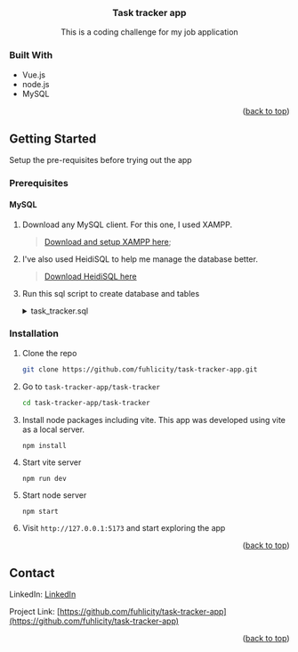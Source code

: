 <!-- Improved compatibility of back to top link: See: https://github.com/othneildrew/Best-README-Template/pull/73 -->
<a name="readme-top"></a>

<!-- PROJECT LOGO -->
<br />
<div align="center">
  
<h3 align="center">Task tracker app</h3>

  <p align="center">
    This is a coding challenge for my job application
  </p>
</div>


### Built With

* Vue.js
* node.js
* MySQL

<p align="right">(<a href="#readme-top">back to top</a>)</p>



<!-- GETTING STARTED -->
## Getting Started
Setup the pre-requisites before trying out the app

### Prerequisites
#### MySQL
1. Download any MySQL client. For this one, I used XAMPP.
    > [Download and setup XAMPP here](https://www.apachefriends.org/download.html);
2. I've also used HeidiSQL to help me manage the database better.
    > [Download HeidiSQL here](https://www.apachefriends.org/download.html)
3. Run this sql script to create database and tables
    <details>
      <summary>task_tracker.sql</summary>

        ```
        -- --------------------------------------------------------
        -- Host:                         127.0.0.1
        -- Server version:               10.4.28-MariaDB - mariadb.org binary distribution
        -- Server OS:                    Win64
        -- HeidiSQL Version:             12.5.0.6677
        -- --------------------------------------------------------

        /*!40101 SET @OLD_CHARACTER_SET_CLIENT=@@CHARACTER_SET_CLIENT */;
        /*!40101 SET NAMES utf8 */;
        /*!50503 SET NAMES utf8mb4 */;
        /*!40103 SET @OLD_TIME_ZONE=@@TIME_ZONE */;
        /*!40103 SET TIME_ZONE='+00:00' */;
        /*!40014 SET @OLD_FOREIGN_KEY_CHECKS=@@FOREIGN_KEY_CHECKS, FOREIGN_KEY_CHECKS=0 */;
        /*!40101 SET @OLD_SQL_MODE=@@SQL_MODE, SQL_MODE='NO_AUTO_VALUE_ON_ZERO' */;
        /*!40111 SET @OLD_SQL_NOTES=@@SQL_NOTES, SQL_NOTES=0 */;


        -- Dumping database structure for time_tracker
        CREATE DATABASE IF NOT EXISTS `time_tracker` /*!40100 DEFAULT CHARACTER SET utf8mb4 COLLATE utf8mb4_bin */;
        USE `time_tracker`;

        -- Dumping structure for table time_tracker.t_member
        CREATE TABLE IF NOT EXISTS `t_member` (
          `member_id` int(10) NOT NULL AUTO_INCREMENT,
          `created_at` timestamp NOT NULL DEFAULT current_timestamp(),
          `first_name` varchar(255) NOT NULL,
          `last_name` varchar(255) NOT NULL,
          `username` varchar(255) NOT NULL,
          `password` varchar(255) NOT NULL DEFAULT 'NULL',
          PRIMARY KEY (`member_id`)
        ) ENGINE=InnoDB AUTO_INCREMENT=27 DEFAULT CHARSET=utf8mb4 COLLATE=utf8mb4_bin;

        -- Dumping data for table time_tracker.t_member: ~0 rows (approximately)

        -- Dumping structure for table time_tracker.t_project
        CREATE TABLE IF NOT EXISTS `t_project` (
          `project_id` int(10) NOT NULL AUTO_INCREMENT,
          `created_at` timestamp NOT NULL DEFAULT current_timestamp(),
          `project_name` varchar(255) NOT NULL,
          `color` enum('blue','orange','red','green') NOT NULL,
          PRIMARY KEY (`project_id`)
        ) ENGINE=InnoDB AUTO_INCREMENT=5 DEFAULT CHARSET=utf8mb4 COLLATE=utf8mb4_bin;

        -- Dumping data for table time_tracker.t_project: ~4 rows (approximately)
        INSERT INTO `t_project` (`project_id`, `created_at`, `project_name`, `color`) VALUES
          (1, '2023-06-07 03:38:01', 'Turbo Guacamole', 'orange'),
          (2, '2023-06-07 03:38:13', 'Redesigned Happiness', 'blue'),
          (3, '2023-06-07 03:38:31', 'Glowing Palm Tree', 'green'),
          (4, '2023-06-07 03:39:36', 'Bookish Waddle', 'red');

        -- Dumping structure for table time_tracker.t_task
        CREATE TABLE IF NOT EXISTS `t_task` (
          `task_id` int(10) NOT NULL AUTO_INCREMENT,
          `created_at` timestamp NOT NULL DEFAULT current_timestamp(),
          `member_id` int(11) NOT NULL,
          `project_id` int(11) NOT NULL,
          `log_datetime` datetime NOT NULL,
          `task_name` varchar(255) NOT NULL,
          `task_description` varchar(500) NOT NULL DEFAULT 'NULL',
          `hours` varchar(255) NOT NULL DEFAULT 'NULL',
          PRIMARY KEY (`task_id`),
          KEY `FK_t_task_t_member` (`member_id`),
          KEY `FK_t_task_t_project` (`project_id`),
          CONSTRAINT `FK_t_task_t_member` FOREIGN KEY (`member_id`) REFERENCES `t_member` (`member_id`) ON DELETE CASCADE ON UPDATE CASCADE,
          CONSTRAINT `FK_t_task_t_project` FOREIGN KEY (`project_id`) REFERENCES `t_project` (`project_id`) ON DELETE CASCADE ON UPDATE CASCADE
        ) ENGINE=InnoDB AUTO_INCREMENT=29 DEFAULT CHARSET=utf8mb4 COLLATE=utf8mb4_bin;

        -- Dumping data for table time_tracker.t_task: ~0 rows (approximately)

        /*!40103 SET TIME_ZONE=IFNULL(@OLD_TIME_ZONE, 'system') */;
        /*!40101 SET SQL_MODE=IFNULL(@OLD_SQL_MODE, '') */;
        /*!40014 SET FOREIGN_KEY_CHECKS=IFNULL(@OLD_FOREIGN_KEY_CHECKS, 1) */;
        /*!40101 SET CHARACTER_SET_CLIENT=@OLD_CHARACTER_SET_CLIENT */;
        /*!40111 SET SQL_NOTES=IFNULL(@OLD_SQL_NOTES, 1) */;

        ```
    </details>
  
 
### Installation
1. Clone the repo
   ```sh
   git clone https://github.com/fuhlicity/task-tracker-app.git
   ```
2. Go to `task-tracker-app/task-tracker`
   ```sh
   cd task-tracker-app/task-tracker
   ```
3. Install node packages including vite. This app was developed using vite as a local server.
   ```node
   npm install
   ```
4. Start vite server
   ```node
   npm run dev
   ```
5. Start node server
   ```node
   npm start
   ```
6. Visit `http://127.0.0.1:5173` and start exploring the app

<p align="right">(<a href="#readme-top">back to top</a>)</p>


<!-- CONTACT -->
## Contact

LinkedIn: [LinkedIn](https://www.linkedin.com/in/angelika-macapagal/)

Project Link: [https://github.com/fuhlicity/task-tracker-app](https://github.com/fuhlicity/task-tracker-app)

<p align="right">(<a href="#readme-top">back to top</a>)</p>

